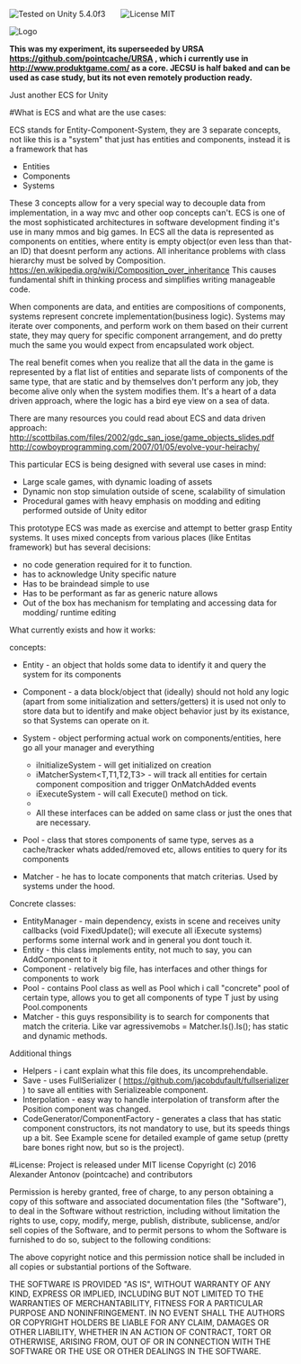 ![Tested on Unity 5.4.0f3](https://img.shields.io/badge/Tested%20on%20unity-5.4.0f3-blue.svg?style=flat-square)&nbsp;&nbsp;&nbsp;&nbsp;&nbsp;&nbsp;
![License MIT](https://img.shields.io/badge/license-MIT-green.svg)

![Logo](http://i.imgur.com/ePW8hGA.png)

**This was my experiment, its superseeded by URSA https://github.com/pointcache/URSA 
, which i currently use in http://www.produktgame.com/ as a core. JECSU is half baked and can be used as case study,
but its not even remotely production ready.**


Just another ECS for Unity

#What is ECS and what are the use cases:

ECS stands for Entity-Component-System, they are 3 separate concepts, not like this is a "system" that just has entities and components, instead it is a framework that has 
- Entities
- Components
- Systems

These 3 concepts allow for a very special way to decouple data from implementation, in a way mvc and other oop concepts
can't. ECS is one of the most sophisticated architectures in software development finding it's use in many mmos and big games.
In ECS all the data is represented as components on entities, where entity is empty object(or even less than that- an ID) that doesnt perform any actions.
All inheritance problems with class hierarchy must be solved by Composition. https://en.wikipedia.org/wiki/Composition_over_inheritance
This causes fundamental shift in thinking process and simplifies writing manageable code.

When components are data, and entities are compositions of components, systems represent concrete implementation(business logic).
Systems may iterate over components, and perform work on them based on their current state, they may query for
specific component arrangement, and do pretty much the same you would expect from encapsulated work object.

The real benefit comes when you realize that all the data in the game is represented by a flat list of entities and separate lists of components of the same type, that are static and by themselves don't perform any job, they become alive only when the system modifies them. It's a heart of a data driven approach, where the logic has a bird eye view on a sea of data.

There are many resources you could read about ECS and data driven approach:
http://scottbilas.com/files/2002/gdc_san_jose/game_objects_slides.pdf
http://cowboyprogramming.com/2007/01/05/evolve-your-heirachy/

This particular ECS is being designed with several use cases in mind:
* Large scale games, with dynamic loading of assets
* Dynamic non stop simulation outside of scene, scalability of simulation
* Procedural games with heavy emphasis on modding and editing performed outside of Unity editor

This prototype ECS was made as exercise and attempt to better grasp  Entity systems.
It uses mixed concepts from various places (like Entitas framework) but has several decisions:

* no code generation required for it to function.
* has to acknowledge Unity specific nature
* Has to be braindead simple to use
* Has to be performant as far as generic nature allows
* Out of the box has mechanism for templating and accessing data for modding/ runtime editing

What currently exists and how it works:

concepts:

* Entity - an object that holds some data to identify it and query the system for its components
* Component - a data block/object that (ideally) should not hold any logic (apart from some initialization and setters/getters)
      it is used not only to store data but to identify and make object behavior just by its existance, so that Systems can operate on it.
* System - object performing actual work on components/entities, here go all your manager and everything 
    * iInitializeSystem - will get initialized on creation
    * iMatcherSystem<T,T1,T2,T3> - will track all entities for certain component composition and trigger OnMatchAdded events 
    * iExecuteSystem - will call Execute() method on tick.
    * 
    * All these interfaces can be added on same class or just the ones that are necessary.
* Pool - class that stores components of same type, serves as a cache/tracker whats added/removed etc, allows entities to query for its components
    
* Matcher - he has to locate components that match criterias. Used by systems under the hood.




Concrete classes:

* EntityManager - main dependency, exists in scene and receives unity callbacks (void FixedUpdate(); will execute all iExecute systems) 
performs some internal work and in general you dont touch it.
* Entity - this class implements entity, not much to say, you can AddComponent<T> to it
* Component - relatively big file, has interfaces and other things for components to work
* Pool - contains Pool class as well as Pool<T> which i call "concrete" pool of certain type, allows you to get all components of type T
just by using Pool<T>.components
* Matcher - this guys responsibility is to search for components that match the criteria. Like var agressivemobs = Matcher.Is<Mob>().Is<Agressive>();
has static and dynamic methods.

Additional things
* Helpers - i cant explain what this file does, its uncomprehendable.
* Save - uses FullSerializer ( https://github.com/jacobdufault/fullserializer ) to save all entities with Serializeable component.
* Interpolation - easy way to handle interpolation of transform after the Position component was changed.
* CodeGenerator/ComponentFactory - generates a class that has static component constructors, its not mandatory to use, but its speeds things up a bit.
See Example scene for detailed example of game setup (pretty bare bones right now, but so is the project).

#License: 
Project is released under MIT license 
Copyright (c) 2016 Alexander Antonov (pointcache) and contributors

Permission is hereby granted, free of charge, to any person obtaining a copy of this software and associated documentation files (the "Software"), to deal in the Software without restriction, including without limitation the rights to use, copy, modify, merge, publish, distribute, sublicense, and/or sell copies of the Software, and to permit persons to whom the Software is furnished to do so, subject to the following conditions:

The above copyright notice and this permission notice shall be included in all copies or substantial portions of the Software.

THE SOFTWARE IS PROVIDED "AS IS", WITHOUT WARRANTY OF ANY KIND, EXPRESS OR IMPLIED, INCLUDING BUT NOT LIMITED TO THE WARRANTIES OF MERCHANTABILITY, FITNESS FOR A PARTICULAR PURPOSE AND NONINFRINGEMENT. IN NO EVENT SHALL THE AUTHORS OR COPYRIGHT HOLDERS BE LIABLE FOR ANY CLAIM, DAMAGES OR OTHER LIABILITY, WHETHER IN AN ACTION OF CONTRACT, TORT OR OTHERWISE, ARISING FROM, OUT OF OR IN CONNECTION WITH THE SOFTWARE OR THE USE OR OTHER DEALINGS IN THE SOFTWARE.

